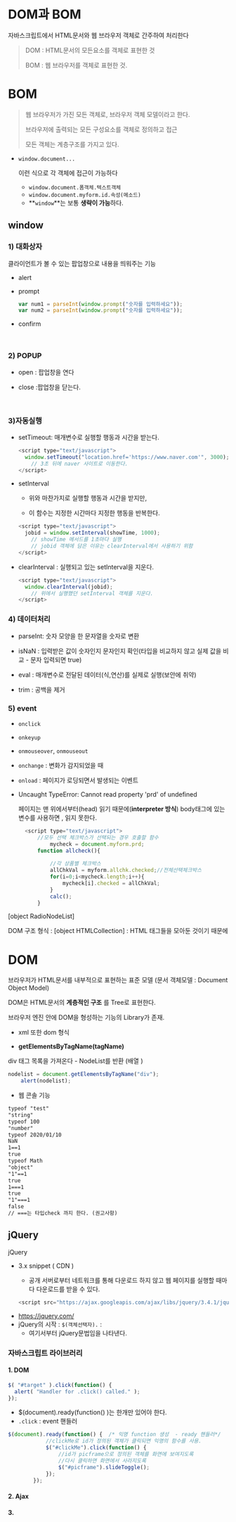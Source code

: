 # DOM과 BOM

자바스크립트에서 HTML문서와 웹 브라우저 객체로 간주하여 처리한다

> DOM : HTML문서의 모든요소를 객체로 표현한 것
>
> BOM : 웹 브라우저를 객체로 표현한 것.

# BOM

> 웹 브라우저가 가진 모든 객체로, 브라우저 객체 모델이라고 한다.
>
> 브라우저에 출력되는 모든 구성요소를 객체로 정의하고 접근
>
> 모든 객체는 계층구조를 가지고 있다.

- ```
  window.document... 
  ```

  이런 식으로 각 객체에 접근이 가능하다

  - `window.document.폼객체.텍스트객체`
  - `window.document.myform.id.속성(메소드)`
  - **`window`**는 보통 **생략이 가능**하다.

## window

### 1) 대화상자

클라이언트가 볼 수 있는 팝업창으로 내용을 띄워주는 기능

- alert

- prompt

  ```javascript
  var num1 = parseInt(window.prompt("숫자를 입력하세요"));
  var num2 = parseInt(window.prompt("숫자를 입력하세요"));
  ```

- confirm

  ​	

### 2) POPUP

* open : 팝업창을 연다

* close :팝업창을 닫는다.

  ​	

### 3)자동실행

* setTimeout: 매개변수로 실행할 행동과 시간을 받는다.

  ```javascript
  <script type="text/javascript">
  	window.setTimeout("location.href='https://www.naver.com'", 3000);
      // 3초 뒤에 naver 사이트로 이동한다.
  </script>
  ```

* setInterval

  * 위와 마찬가지로 실행할 행동과 시간을 받지만,

  * 이 함수는 지정한 시간마다 지정한 행동을 반복한다.

  ```javascript
  <script type="text/javascript">
  	jobid = window.setInterval(showTime, 1000);
      // showTime 메서드를 1초마다 실행
      // jobid 객체에 담은 이유는 clearInterval에서 사용하기 위함
  </script>
  ```

  

* clearInterval : 실행되고 있는 setInterval을 지운다.

  ```javascript
  <script type="text/javascript">
  	window.clearInterval(jobid);
      // 위에서 실행했던 setInterval 객체를 지운다.
  </script>
  ```

  

### 4) 데이터처리

* parseInt: 숫자 모양을 한 문자열을 숫자로 변환

* isNaN : 입력받은 값이 숫자인지 문자인지 확인(타입을 비교하지 않고 실제 값을 비교 - 문자 입력되면 true)

* eval : 매개변수로 전달된 데이터(식,연산)를 실제로 실행(보안에 취약)

* trim : 공백을 제거



### 5) event

* `onclick`
* `onkeyup`
* `onmouseover`, `onmouseout`
* `onchange` : 변화가 감지되었을 때
* `onload` : 페이지가 로딩되면서 발생되는 이벤트







* Uncaught TypeError: Cannot read property 'prd' of undefined

  페이지는 맨 위에서부터(head) 읽기 때문에(**interpreter 방식**) body태그에 있는 변수를 사용하면 , 읽지 못한다.

  ```javascript
  	<script type="text/javascript">
  		//모두 선택 체크박스가 선택되는 경우 호출할 함수
  			mycheck = document.myform.prd;
  		function allcheck(){
  			
  			//각 상품별 체크박스
  			allChkVal = myform.allchk.checked;//전체선택체크박스
  			for(i=0;i<mycheck.length;i++){
  				mycheck[i].checked = allChkVal;
  			}
  			calc();
  		}
  ```



[object RadioNodeList]

DOM 구조 형식 : [object HTMLCollection] : HTML 태그들을 모아둔 것이기 때문에

# DOM

브라우저가 HTML문서를 내부적으로 표현하는 표준 모델 (문서 객체모델 : Document Object Model)

DOM은 HTML문서의 **계층적인 구조** 를 Tree로 표현한다.

브라우저 엔진 안에 DOM을 형성하는 기능의 Library가 존재.

* xml 또한 dom 형식











* **getElementsByTagName(tagName)**

div 태그 목록을 가져온다 - NodeList를 반환 (배열 )

```javascript
nodelist = document.getElementsByTagName("div");
	alert(nodelist);
```

* 웹 콘솔 기능

```html
typeof "test"
"string"
typeof 100
"number"
typeof 2020/01/10
NaN
1==1
true
typeof Math
"object"
"1"==1
true
1===1
true
"1"===1
false
// ===는 타입check 까지 한다. (권고사항)
```





## jQuery

jQuery

- 3.x snippet      ( CDN )

  - 공개 서버로부터 네트워크를 통해 다운로드 하지 않고 웹 페이지를 실행할 때마다 다운로드를 받을 수 있다.

  ```javascript
  <script src="https://ajax.googleapis.com/ajax/libs/jquery/3.4.1/jquery.min.js"></script> 
  ```

* https://jquery.com/
* jQuery의 시작 : `$(객체선택자).`   :
  * 여기서부터 jQuery문법임을 나타낸다.

### 자바스크립트 라이브러리

#### 1. DOM

```javascript
$( "#target" ).click(function() {
  alert( "Handler for .click() called." );
});
```

* $(document).ready(function()   )는 한개만 있어야 한다.
* `.click` : event 핸들러

``` javascript
$(document).ready(function() {	/* 익명 function 생성  - ready 핸들러*/
			//clickMe로 id가 정의된 객체가 클릭되면 익명의 함수를 사용.
			$("#clickMe").click(function() {
				//id가 picframe으로 정의된 객체를 화면에 보여지도록
				//다시 클릭하면 화면에서 사라지도록
				$("#picframe").slideToggle();
			});	
		});
```



#### 2. Ajax

#### 3. 



